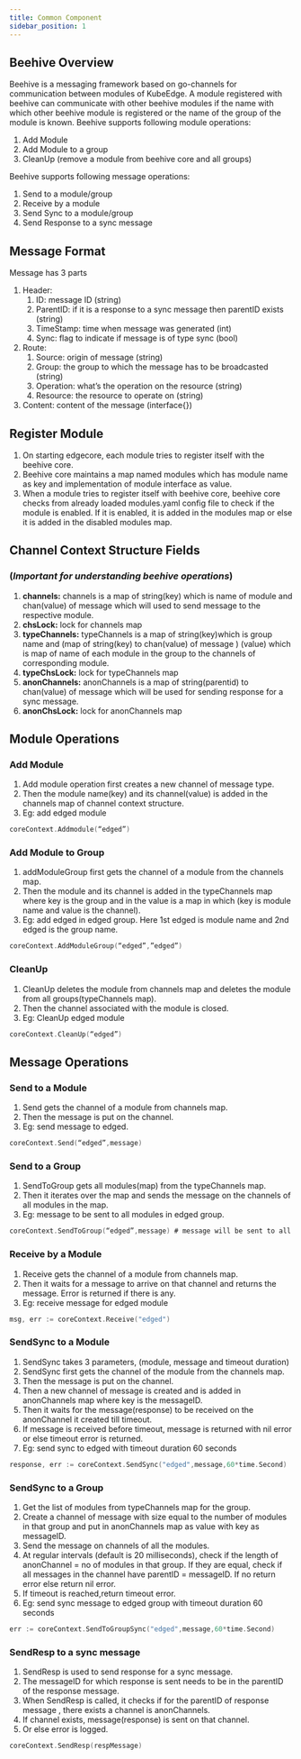 ```yaml
---
title: Common Component
sidebar_position: 1
---
```


## Beehive Overview

Beehive is a messaging framework based on go-channels for communication between modules of KubeEdge. A module registered with beehive can communicate with other beehive modules if the name with which other beehive module is registered or the name of the group of the module is known.
Beehive supports following module operations:

1. Add Module
2. Add Module to a group
3. CleanUp (remove a module from beehive core and all groups)

Beehive supports following message operations:

1. Send to a module/group
2. Receive by a module
3. Send Sync to a module/group
4. Send Response to a sync message

## Message Format

Message has 3 parts

  1. Header:
      1. ID: message ID (string)
      2. ParentID: if it is a response to a sync message then parentID exists (string)
      3. TimeStamp: time when message was generated (int)
      4. Sync: flag to indicate if message is of type sync (bool)
  2. Route:
      1. Source: origin of message (string)
      2. Group: the group to which the message has to be broadcasted (string)
      3. Operation: what’s the operation on the resource (string)
      4. Resource: the resource to operate on (string)
  3. Content: content of the message (interface{})

## Register Module

1. On starting edgecore,  each module tries to register itself with the beehive core.
2. Beehive core maintains a map named modules which has module name as key and implementation of module interface as value.
3. When a module tries to register itself with beehive core, beehive core checks from already loaded modules.yaml config file to check if the module is enabled. If it is enabled, it is added in the modules map or else it is added in the disabled modules map.

## Channel Context Structure Fields

### (_Important for understanding beehive operations_)

1. **channels:** channels is a map of string(key) which is name of module and chan(value) of message which will used to send message to the respective module.
2. **chsLock:** lock for channels map
3. **typeChannels:** typeChannels is a map of string(key)which is group name and (map of string(key) to chan(value) of message ) (value) which is map of name of each module in the group to the channels of corresponding module.
4. **typeChsLock:** lock for typeChannels map
5. **anonChannels:** anonChannels is a map of string(parentid) to chan(value) of message which will be used for sending response for a sync message.
6. **anonChsLock:** lock for anonChannels map

## Module Operations

### Add Module

1. Add module operation first creates a new channel of message type.
2. Then the module name(key) and its channel(value) is added in the channels map of channel context structure.
3. Eg: add edged module

```go
coreContext.Addmodule(“edged”)
```
### Add Module to Group

1. addModuleGroup first gets the channel of a module from the channels map.
2. Then the module and its channel is added in the typeChannels map where key is the group and in the value is a map in which (key is module name and value is the channel).
3. Eg: add edged in edged group. Here 1st edged is module name and 2nd edged is the group name.

```go
coreContext.AddModuleGroup(“edged”,”edged”)
 ```
### CleanUp

1. CleanUp deletes the module from channels map and deletes the module from all groups(typeChannels map).
2. Then the channel associated with the module is closed.
3. Eg: CleanUp edged module

```go
coreContext.CleanUp(“edged”)
```
## Message Operations

### Send to a Module

1. Send gets the channel of a module from channels map.
2. Then the message is put on the channel.
3. Eg: send message to edged.

```go
coreContext.Send(“edged”,message)
```

### Send to a Group

1. SendToGroup gets all modules(map) from the typeChannels map.
2. Then it iterates over the map and sends the message on the channels of all modules in the map.
3. Eg: message to be sent to all modules in edged group.

```go
coreContext.SendToGroup(“edged”,message) # message will be sent to all modules in edged group.
```
### Receive by a Module

1. Receive gets the channel of a module from channels map.
2. Then it waits for a message to arrive on that channel and returns the message. Error is returned if there is any.
3. Eg: receive message for edged module

```go
msg, err := coreContext.Receive("edged")
```
### SendSync to a Module

1. SendSync takes 3 parameters, (module, message and timeout duration)
2. SendSync first gets the channel of the module from the channels map.
3. Then the message is put on the channel.
4. Then a new channel of message is created and is added in anonChannels map where key is the messageID.
5. Then it waits for the message(response) to be received on the anonChannel it created till timeout.
6. If message is received before timeout, message is returned with nil error or else timeout error is returned.
7. Eg: send sync to edged with timeout duration 60 seconds

```go
response, err := coreContext.SendSync("edged",message,60*time.Second)
```
### SendSync to a Group

1. Get the list of modules from typeChannels map for the group.
2. Create a channel of message with size equal to the number of modules in that group and put in anonChannels map as value with key as messageID.
3. Send the message on channels of all the modules.
4. At regular intervals (default is 20 milliseconds), check if the length of anonChannel = no of modules in that group. If they are equal, check if all messages in the channel have parentID = messageID. If no return error else return nil error.
5. If timeout is reached,return timeout error.
6. Eg: send sync message to edged group with timeout duration 60 seconds

```go
err := coreContext.SendToGroupSync("edged",message,60*time.Second)
```

### SendResp to a sync message

1. SendResp is used to send response for a sync message.
2. The messageID for which response is sent needs to be in the parentID of the response message.
3. When SendResp is called, it checks if for the parentID of response message , there exists a channel is anonChannels.
4. If channel exists, message(response) is sent on that channel.
5. Or else error is logged.
```go
coreContext.SendResp(respMessage)
```
